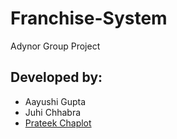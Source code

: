 # Franchise-System
Adynor Group Project

## Developed by:
* Aayushi Gupta
* Juhi Chhabra
* [Prateek Chaplot](https://github.com/prateekchaplot)
